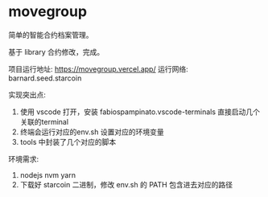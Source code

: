 # movegroup

简单的智能合约档案管理。

基于 library 合约修改，完成。

项目运行地址: <https://movegroup.vercel.app/>
运行网络: barnard.seed.starcoin

实现突出点:

1. 使用 vscode 打开，安装 fabiospampinato.vscode-terminals 直接启动几个关联的terminal
2. 终端会运行对应的env.sh 设置对应的环境变量
3. tools 中封装了几个对应的脚本

环境需求:

1. nodejs nvm yarn
2. 下载好 starcoin 二进制，修改 env.sh 的 PATH 包含进去对应的路径
